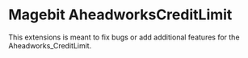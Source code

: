 # Magebit AheadworksCreditLimit

This extensions is meant to fix bugs or add additional features for the Aheadworks_CreditLimit.
